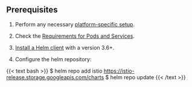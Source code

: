 ---
---
## Prerequisites

1. Perform any necessary [platform-specific setup](/docs/setup/platform-setup/).

1. Check the [Requirements for Pods and Services](/docs/ops/deployment/requirements/).

1. [Install a Helm client](https://helm.sh/docs/intro/install/) with a version 3.6+.

1. Configure the helm repository:

{{< text bash >}}
$ helm repo add istio https://istio-release.storage.googleapis.com/charts
$ helm repo update
{{< /text >}}